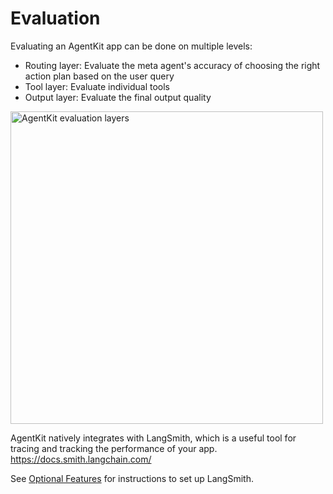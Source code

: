 # Evaluation

Evaluating an AgentKit app can be done on multiple levels:
- Routing layer: Evaluate the meta agent's accuracy of choosing the right action plan based on the user query
- Tool layer: Evaluate individual tools
- Output layer: Evaluate the final output quality

<img src="/docs/img/evaluation_layers.png" alt="AgentKit evaluation layers" width="500" />

AgentKit natively integrates with LangSmith, which is a useful tool for tracing and tracking the performance of your app. https://docs.smith.langchain.com/

See [Optional Features](optional_features.md) for instructions to set up LangSmith.
